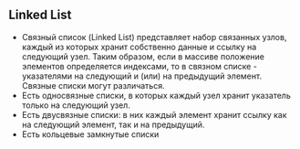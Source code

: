## Linked List

* Связный список (Linked List) представляет набор связанных узлов, каждый из которых хранит собственно данные и ссылку на следующий узел.
Таким образом, если в массиве положение элементов определяется индексами, то в связном списке - указателями на следующий и (или) на предыдущий элемент.
Связные списки могут различаться. 
* Есть односвязные списки, в которых каждый узел хранит указатель только на следующий узел. 
* Есть двусвязные списки: в них каждый элемент хранит ссылку как на следующий элемент, так и на предыдущий. 
* Есть кольцевые замкнутые списки